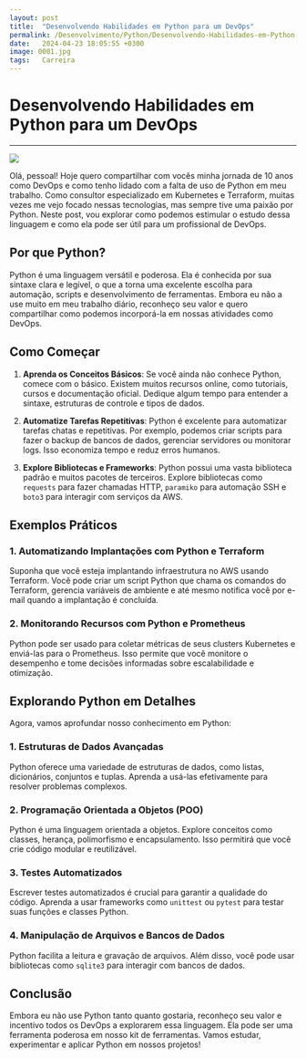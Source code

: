 ```yaml
---
layout: post
title:  "Desenvolvendo Habilidades em Python para um DevOps"
permalink: /Desenvolvimento/Python/Desenvolvendo-Habilidades-em-Python-para-um-DevOps
date:   2024-04-23 18:05:55 +0300
image: 0001.jpg
tags:   Carreira
---
```



# **Desenvolvendo Habilidades em Python para um DevOps**
---

![](https://blog.geekhunter.com.br/wp-content/uploads/2022/02/linguagem-python-1024x579-1.jpg)

Olá, pessoal! Hoje quero compartilhar com vocês minha jornada de 10 anos como DevOps e como tenho lidado com a falta de uso de Python em meu trabalho. Como consultor especializado em Kubernetes e Terraform, muitas vezes me vejo focado nessas tecnologias, mas sempre tive uma paixão por Python. Neste post, vou explorar como podemos estimular o estudo dessa linguagem e como ela pode ser útil para um profissional de DevOps.

## **Por que Python?**

Python é uma linguagem versátil e poderosa. Ela é conhecida por sua sintaxe clara e legível, o que a torna uma excelente escolha para automação, scripts e desenvolvimento de ferramentas. Embora eu não a use muito em meu trabalho diário, reconheço seu valor e quero compartilhar como podemos incorporá-la em nossas atividades como DevOps.

## **Como Começar**

1. **Aprenda os Conceitos Básicos**: Se você ainda não conhece Python, comece com o básico. Existem muitos recursos online, como tutoriais, cursos e documentação oficial. Dedique algum tempo para entender a sintaxe, estruturas de controle e tipos de dados.

2. **Automatize Tarefas Repetitivas**: Python é excelente para automatizar tarefas chatas e repetitivas. Por exemplo, podemos criar scripts para fazer o backup de bancos de dados, gerenciar servidores ou monitorar logs. Isso economiza tempo e reduz erros humanos.

3. **Explore Bibliotecas e Frameworks**: Python possui uma vasta biblioteca padrão e muitos pacotes de terceiros. Explore bibliotecas como `requests` para fazer chamadas HTTP, `paramiko` para automação SSH e `boto3` para interagir com serviços da AWS.

## **Exemplos Práticos**

### **1. Automatizando Implantações com Python e Terraform**

Suponha que você esteja implantando infraestrutura no AWS usando Terraform. Você pode criar um script Python que chama os comandos do Terraform, gerencia variáveis de ambiente e até mesmo notifica você por e-mail quando a implantação é concluída.

### **2. Monitorando Recursos com Python e Prometheus**

Python pode ser usado para coletar métricas de seus clusters Kubernetes e enviá-las para o Prometheus. Isso permite que você monitore o desempenho e tome decisões informadas sobre escalabilidade e otimização.

## **Explorando Python em Detalhes**

Agora, vamos aprofundar nosso conhecimento em Python:

### **1. Estruturas de Dados Avançadas**

Python oferece uma variedade de estruturas de dados, como listas, dicionários, conjuntos e tuplas. Aprenda a usá-las efetivamente para resolver problemas complexos.

### **2. Programação Orientada a Objetos (POO)**

Python é uma linguagem orientada a objetos. Explore conceitos como classes, herança, polimorfismo e encapsulamento. Isso permitirá que você crie código modular e reutilizável.

### **3. Testes Automatizados**

Escrever testes automatizados é crucial para garantir a qualidade do código. Aprenda a usar frameworks como `unittest` ou `pytest` para testar suas funções e classes Python.

### **4. Manipulação de Arquivos e Bancos de Dados**

Python facilita a leitura e gravação de arquivos. Além disso, você pode usar bibliotecas como `sqlite3` para interagir com bancos de dados.

## **Conclusão**

Embora eu não use Python tanto quanto gostaria, reconheço seu valor e incentivo todos os DevOps a explorarem essa linguagem. Ela pode ser uma ferramenta poderosa em nosso kit de ferramentas. Vamos estudar, experimentar e aplicar Python em nossos projetos!
